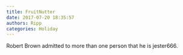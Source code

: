 ```yaml
---
title: FruitNutter
date: 2017-07-20 18:35:57
authors: Ripp
categories: Holiday
---
```


 Robert Brown admitted to more than one person that he is jester666.